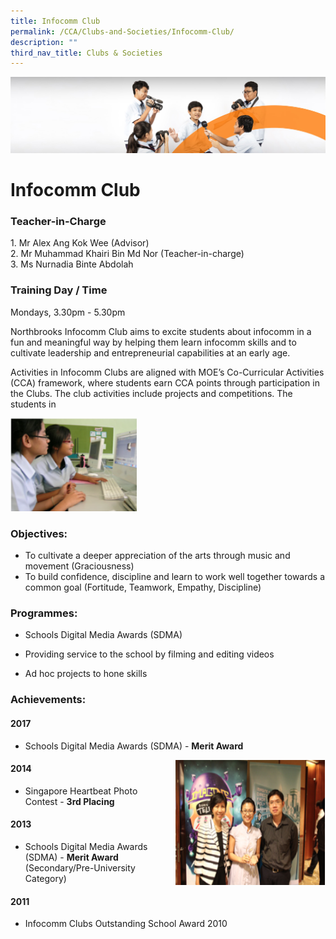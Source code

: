 ```yaml
---
title: Infocomm Club
permalink: /CCA/Clubs-and-Societies/Infocomm-Club/
description: ""
third_nav_title: Clubs & Societies
---
```

![](/images/cca.jpg)

Infocomm Club
=============
### Teacher-in-Charge

1\. Mr Alex Ang Kok Wee (Advisor)  
2\. Mr Muhammad Khairi Bin Md Nor (Teacher-in-charge)  
3\. Ms Nurnadia Binte Abdolah

### Training Day / Time

Mondays, 3.30pm - 5.30pm

Northbrooks Infocomm Club aims to excite students about infocomm in a fun and meaningful way by helping them learn infocomm skills and to cultivate leadership and entrepreneurial capabilities at an early age.

Activities in Infocomm Clubs are aligned with MOE’s Co-Curricular Activities (CCA) framework, where students earn CCA points through participation in the Clubs. The club activities include projects and competitions. The students in

<img src="/images/infocomm.png" style="width:40%">


### Objectives:

*   To cultivate a deeper appreciation of the arts through music and movement (Graciousness)
*   To build confidence, discipline and learn to work well together towards a common goal (Fortitude, Teamwork, Empathy, Discipline)

### Programmes:

*   Schools Digital Media Awards (SDMA)  
    
*   Providing service to the school by filming and editing videos
    
*   Ad hoc projects to hone skills

### Achievements:

#### 2017  

*   Schools Digital Media Awards (SDMA) - <b>Merit Award</b>
<img src="/images/infocomm2.png" style="width:240px;height:200px;margin-left:15px;" align = "right">

#### 2014

*   Singapore Heartbeat Photo Contest - <b>3rd Placing</b>

#### 2013

*   Schools Digital Media Awards (SDMA) - <b>Merit Award</b>  
    (Secondary/Pre-University Category)

#### 2011

*   Infocomm Clubs Outstanding School Award 2010